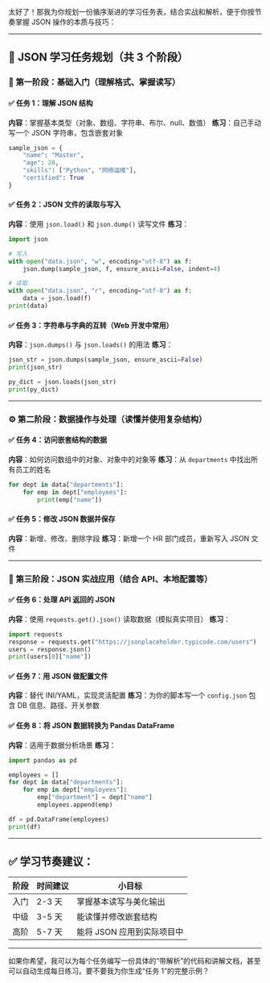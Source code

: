 太好了！那我为你规划一份循序渐进的学习任务表，结合实战和解析，便于你按节奏掌握 JSON 操作的本质与技巧：

---

## 🧠 JSON 学习任务规划（共 3 个阶段）

### 🔰 第一阶段：基础入门（理解格式、掌握读写）

#### ✅ 任务 1：理解 JSON 结构

**内容**：掌握基本类型（对象、数组、字符串、布尔、null、数值）
**练习**：自己手动写一个 JSON 字符串，包含嵌套对象

```python
sample_json = {
    "name": "Master",
    "age": 28,
    "skills": ["Python", "网络运维"],
    "certified": True
}
```

#### ✅ 任务 2：JSON 文件的读取与写入

**内容**：使用 `json.load()` 和 `json.dump()` 读写文件
**练习**：

```python
import json

# 写入
with open("data.json", "w", encoding="utf-8") as f:
    json.dump(sample_json, f, ensure_ascii=False, indent=4)

# 读取
with open("data.json", "r", encoding="utf-8") as f:
    data = json.load(f)
print(data)
```

#### ✅ 任务 3：字符串与字典的互转（Web 开发中常用）

**内容**：`json.dumps()` 与 `json.loads()` 的用法
**练习**：

```python
json_str = json.dumps(sample_json, ensure_ascii=False)
print(json_str)

py_dict = json.loads(json_str)
print(py_dict)
```

---

### ⚙️ 第二阶段：数据操作与处理（读懂并使用复杂结构）

#### ✅ 任务 4：访问嵌套结构的数据

**内容**：如何访问数组中的对象、对象中的对象等
**练习**：从 `departments` 中找出所有员工的姓名

```python
for dept in data["departments"]:
    for emp in dept["employees"]:
        print(emp["name"])
```

#### ✅ 任务 5：修改 JSON 数据并保存

**内容**：新增、修改、删除字段
**练习**：新增一个 HR 部门成员，重新写入 JSON 文件

---

### 🚀 第三阶段：JSON 实战应用（结合 API、本地配置等）

#### ✅ 任务 6：处理 API 返回的 JSON

**内容**：使用 `requests.get().json()` 读取数据（模拟真实项目）
**练习**：

```python
import requests
response = requests.get("https://jsonplaceholder.typicode.com/users")
users = response.json()
print(users[0]["name"])
```

#### ✅ 任务 7：用 JSON 做配置文件

**内容**：替代 INI/YAML，实现灵活配置
**练习**：为你的脚本写一个 `config.json` 包含 DB 信息、路径、开关参数

#### ✅ 任务 8：将 JSON 数据转换为 Pandas DataFrame

**内容**：适用于数据分析场景
**练习**：

```python
import pandas as pd

employees = []
for dept in data["departments"]:
    for emp in dept["employees"]:
        emp["department"] = dept["name"]
        employees.append(emp)

df = pd.DataFrame(employees)
print(df)
```

---

## ✅ 学习节奏建议：

| 阶段 | 时间建议  | 小目标              |
| -- | ----- | ---------------- |
| 入门 | 2-3 天 | 掌握基本读写与美化输出      |
| 中级 | 3-5 天 | 能读懂并修改嵌套结构       |
| 高阶 | 5-7 天 | 能将 JSON 应用到实际项目中 |

---

如果你希望，我可以为每个任务编写一份具体的“带解析”的代码和讲解文档，甚至可以自动生成每日练习。要不要我为你生成“任务 1”的完整示例？
